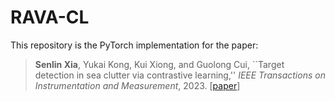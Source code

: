 # RAVA-CL
This repository is the PyTorch implementation for the paper:
> **Senlin Xia**, Yukai Kong, Kui Xiong, and Guolong Cui, 
> ``Target detection in sea clutter via contrastive learning,''
> *IEEE Transactions on Instrumentation and Measurement*, 2023. [[paper](https://ieeexplore.ieee.org/document/10168724)]
